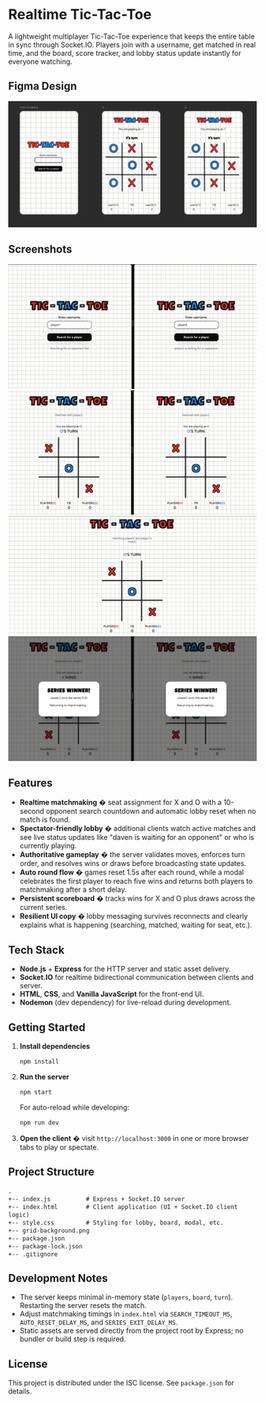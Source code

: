 # Realtime Tic-Tac-Toe

A lightweight multiplayer Tic-Tac-Toe experience that keeps the entire table in sync through Socket.IO. Players join with a username, get matched in real time, and the board, score tracker, and lobby status update instantly for everyone watching.

## Figma Design
![alt text](assets/figma-design.png)

## Screenshots
![alt text](assets/matchmaking.png)
![alt text](assets/inmatch-game.png)
![alt text](assets/spectator.png)
![alt text](assets/series-winner.png)

## Features
- **Realtime matchmaking** � seat assignment for X and O with a 10-second opponent search countdown and automatic lobby reset when no match is found.
- **Spectator-friendly lobby** � additional clients watch active matches and see live status updates like "daven is waiting for an opponent" or who is currently playing.
- **Authoritative gameplay** � the server validates moves, enforces turn order, and resolves wins or draws before broadcasting state updates.
- **Auto round flow** � games reset 1.5s after each round, while a modal celebrates the first player to reach five wins and returns both players to matchmaking after a short delay.
- **Persistent scoreboard** � tracks wins for X and O plus draws across the current series.
- **Resilient UI copy** � lobby messaging survives reconnects and clearly explains what is happening (searching, matched, waiting for seat, etc.).

## Tech Stack
- **Node.js** + **Express** for the HTTP server and static asset delivery.
- **Socket.IO** for realtime bidirectional communication between clients and server.
- **HTML**, **CSS**, and **Vanilla JavaScript** for the front-end UI.
- **Nodemon** (dev dependency) for live-reload during development.

## Getting Started
1. **Install dependencies**
   ```bash
   npm install
   ```
2. **Run the server**
   ```bash
   npm start
   ```
   For auto-reload while developing:
   ```bash
   npm run dev
   ```
3. **Open the client** � visit `http://localhost:3000` in one or more browser tabs to play or spectate.

## Project Structure
```
.
+-- index.js          # Express + Socket.IO server
+-- index.html        # Client application (UI + Socket.IO client logic)
+-- style.css         # Styling for lobby, board, modal, etc.
+-- grid-background.png
+-- package.json
+-- package-lock.json
+-- .gitignore
```

## Development Notes
- The server keeps minimal in-memory state (`players`, `board`, `turn`). Restarting the server resets the match.
- Adjust matchmaking timings in `index.html` via `SEARCH_TIMEOUT_MS`, `AUTO_RESET_DELAY_MS`, and `SERIES_EXIT_DELAY_MS`.
- Static assets are served directly from the project root by Express; no bundler or build step is required.

## License
This project is distributed under the ISC license. See `package.json` for details.
